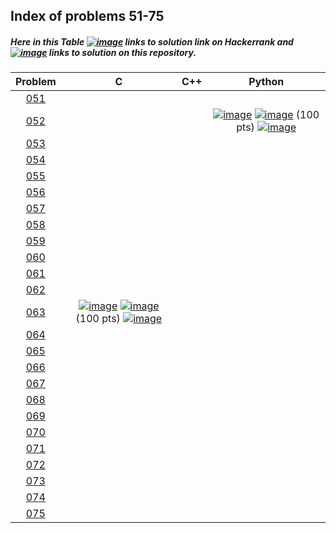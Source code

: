 ## Index of problems 51-75

##### Here in this Table [![image](../img/HR.png)](#) links to solution link on Hackerrank and [![image](../img/GH.png)](#) links to solution on this repository.

| Problem | C | C++ | Python |
| :-----: | :-----: | :-----: | :-----: |
| [051](https://www.hackerrank.com/contests/projecteuler/challenges/euler051) | | | |
| [052](https://www.hackerrank.com/contests/projecteuler/challenges/euler052) | | | [![image](../img/GH.png)](../51-75/052.py)  [![image](../img/HR.png)](https://www.hackerrank.com/contests/projecteuler/challenges/euler052/submissions/code/1300608519) (100 pts) [![image](../img/AC.png)](#) |
| [053](https://www.hackerrank.com/contests/projecteuler/challenges/euler053) | | | |
| [054](https://www.hackerrank.com/contests/projecteuler/challenges/euler054) | | | |
| [055](https://www.hackerrank.com/contests/projecteuler/challenges/euler055) | | | |
| [056](https://www.hackerrank.com/contests/projecteuler/challenges/euler056) | | | |
| [057](https://www.hackerrank.com/contests/projecteuler/challenges/euler057) | | | |
| [058](https://www.hackerrank.com/contests/projecteuler/challenges/euler058) | | | |
| [059](https://www.hackerrank.com/contests/projecteuler/challenges/euler059) | | | |
| [060](https://www.hackerrank.com/contests/projecteuler/challenges/euler060) | | | |
| [061](https://www.hackerrank.com/contests/projecteuler/challenges/euler061) | | | |
| [062](https://www.hackerrank.com/contests/projecteuler/challenges/euler062) | | | |
| [063](https://www.hackerrank.com/contests/projecteuler/challenges/euler063) | [![image](../img/GH.png)](../51-75/063.c)  [![image](../img/HR.png)](https://www.hackerrank.com/contests/projecteuler/challenges/euler063/submissions/code/1303591562) (100 pts) [![image](../img/AC.png)](#) | | |
| [064](https://www.hackerrank.com/contests/projecteuler/challenges/euler064) | | | |
| [065](https://www.hackerrank.com/contests/projecteuler/challenges/euler065) | | | |
| [066](https://www.hackerrank.com/contests/projecteuler/challenges/euler066) | | | |
| [067](https://www.hackerrank.com/contests/projecteuler/challenges/euler067) | | | |
| [068](https://www.hackerrank.com/contests/projecteuler/challenges/euler068) | | | |
| [069](https://www.hackerrank.com/contests/projecteuler/challenges/euler069) | | | |
| [070](https://www.hackerrank.com/contests/projecteuler/challenges/euler070) | | | |
| [071](https://www.hackerrank.com/contests/projecteuler/challenges/euler071) | | | |
| [072](https://www.hackerrank.com/contests/projecteuler/challenges/euler072) | | | |
| [073](https://www.hackerrank.com/contests/projecteuler/challenges/euler073) | | | |
| [074](https://www.hackerrank.com/contests/projecteuler/challenges/euler074) | | | |
| [075](https://www.hackerrank.com/contests/projecteuler/challenges/euler075) | | | |
